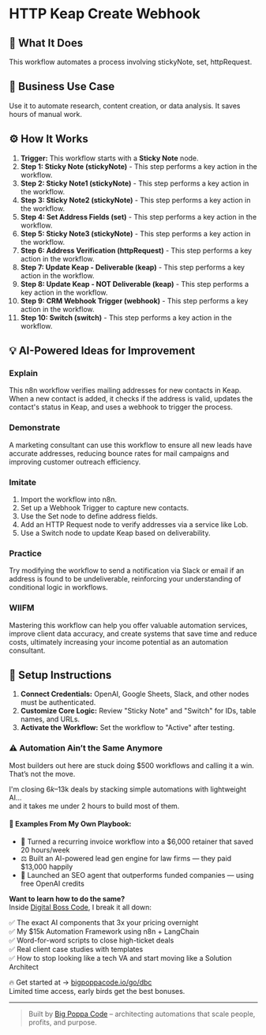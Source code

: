 # HTTP Keap Create Webhook

## 🚀 What It Does
This workflow automates a process involving stickyNote, set, httpRequest.

## 💼 Business Use Case
Use it to automate research, content creation, or data analysis. It saves hours of manual work.

## ⚙️ How It Works
1.  **Trigger:** This workflow starts with a **Sticky Note** node.
2. **Step 1: Sticky Note (stickyNote)** - This step performs a key action in the workflow.
3. **Step 2: Sticky Note1 (stickyNote)** - This step performs a key action in the workflow.
4. **Step 3: Sticky Note2 (stickyNote)** - This step performs a key action in the workflow.
5. **Step 4: Set Address Fields (set)** - This step performs a key action in the workflow.
6. **Step 5: Sticky Note3 (stickyNote)** - This step performs a key action in the workflow.
7. **Step 6: Address Verification (httpRequest)** - This step performs a key action in the workflow.
8. **Step 7: Update Keap - Deliverable (keap)** - This step performs a key action in the workflow.
9. **Step 8: Update Keap - NOT Deliverable (keap)** - This step performs a key action in the workflow.
10. **Step 9: CRM Webhook Trigger (webhook)** - This step performs a key action in the workflow.
11. **Step 10: Switch (switch)** - This step performs a key action in the workflow.

## 💡 AI-Powered Ideas for Improvement
### Explain
This n8n workflow verifies mailing addresses for new contacts in Keap. When a new contact is added, it checks if the address is valid, updates the contact's status in Keap, and uses a webhook to trigger the process.

### Demonstrate
A marketing consultant can use this workflow to ensure all new leads have accurate addresses, reducing bounce rates for mail campaigns and improving customer outreach efficiency.

### Imitate
1. Import the workflow into n8n.
2. Set up a Webhook Trigger to capture new contacts.
3. Use the Set node to define address fields.
4. Add an HTTP Request node to verify addresses via a service like Lob.
5. Use a Switch node to update Keap based on deliverability.

### Practice
Try modifying the workflow to send a notification via Slack or email if an address is found to be undeliverable, reinforcing your understanding of conditional logic in workflows.

### WIIFM
Mastering this workflow can help you offer valuable automation services, improve client data accuracy, and create systems that save time and reduce costs, ultimately increasing your income potential as an automation consultant.

## 🔧 Setup Instructions
1. **Connect Credentials:** OpenAI, Google Sheets, Slack, and other nodes must be authenticated.
2. **Customize Core Logic:** Review "Sticky Note" and "Switch" for IDs, table names, and URLs.
3. **Activate the Workflow:** Set the workflow to "Active" after testing.

### ⚠️ Automation Ain’t the Same Anymore

Most builders out here are stuck doing $500 workflows and calling it a win.  
That’s not the move.  

I'm closing $6k–$13k deals by stacking simple automations with lightweight AI...  
and it takes me under 2 hours to build most of them.

#### 🧠 Examples From My Own Playbook:
- 🔁 Turned a recurring invoice workflow into a $6,000 retainer that saved 20 hours/week  
- ⚖️ Built an AI-powered lead gen engine for law firms — they paid $13,000 happily  
- 🚀 Launched an SEO agent that outperforms funded companies — using free OpenAI credits  

**Want to learn how to do the same?**  
Inside [Digital Boss Code](https://bigpoppacode.io/go/dbc), I break it all down:

✅ The exact AI components that 3x your pricing overnight  
✅ My $15k Automation Framework using n8n + LangChain  
✅ Word-for-word scripts to close high-ticket deals  
✅ Real client case studies with templates  
✅ How to stop looking like a tech VA and start moving like a Solution Architect  

🔥 Get started at → [bigpoppacode.io/go/dbc](https://bigpoppacode.io/go/dbc)  
Limited time access, early birds get the best bonuses.

---
> Built by [Big Poppa Code](https://bigpoppacode.io) – architecting automations that scale people, profits, and purpose.
